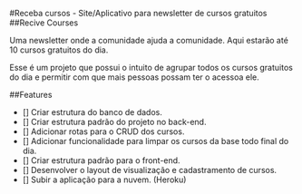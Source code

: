 #Receba cursos - Site/Aplicativo para newsletter de cursos gratuitos
##Recive Courses

Uma newsletter onde a comunidade ajuda a comunidade. 
Aqui estarão até 10 cursos gratuitos do dia.

Esse é um projeto que possui o intuito de agrupar todos os cursos gratuitos do dia e permitir com que mais pessoas possam ter o acessoa ele.

##Features
- [] Criar estrutura do banco de dados.
- [] Criar estrutura padrão do projeto no back-end.
- [] Adicionar rotas para o CRUD dos cursos.
- [] Adicionar funcionalidade para limpar os cursos da base todo final do dia.
- [] Criar estrutura padrão para o front-end.
- [] Desenvolver o layout de visualização e cadastramento de cursos.
- [] Subir a aplicação para a nuvem. (Heroku)